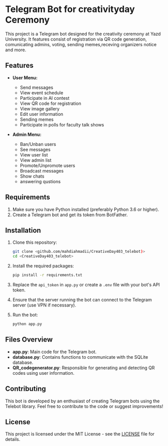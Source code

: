 # Telegram Bot for creativityday Ceremony

This project is a Telegram bot designed for the creativity ceremony at Yazd University. It features consist of registration via QR code generation, comunicating admins, voting, sending memes,receving organizers notice and more.

## Features

- **User Menu:**
  - Send messages
  - View event schedule
  - Participate in AI contest
  - View QR code for registration
  - View image gallery
  - Edit user information
  - Sending memes
  - Participate in polls for faculty talk shows

- **Admin Menu:**
  - Ban/Unban users
  - See messages
  - View user list
  - View admin list
  - Promote/Unpromote users
  - Broadcast messages
  - Show chats
  - answering qustions

## Requirements

1. Make sure you have Python installed (preferably Python 3.6 or higher).
2. Create a Telegram bot and get its token from BotFather.

## Installation

1. Clone this repository:
   ```bash
   git clone <github.com/mahdiahmadii/CreativeDay403_telebot)>
   cd <CreativeDay403_telebot>
   ```

2. Install the required packages:
   ```bash
   pip install -r requirements.txt
   ```

3. Replace the `api_token` in `app.py` or create a `.env` file with your bot's API token.

4. Ensure that the server running the bot can connect to the Telegram server (use VPN if necessary).

5. Run the bot:
   ```bash
   python app.py
   ```

## Files Overview

- **app.py**: Main code for the Telegram bot.
- **database.py**: Contains functions to communicate with the SQLite database.
- **QR_codegenerator.py**: Responsible for generating and detecting QR codes using user information.

## Contributing

This bot is developed by an enthusiast of creating Telegram bots using the Telebot library. Feel free to contribute to the code or suggest improvements!

## License

This project is licensed under the MIT License - see the [LICENSE](LICENSE) file for details.



